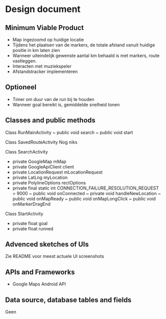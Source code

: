 # Design document

## Minimum Viable Product
* Map ingezoomd op huidige locatie
* Tijdens het plaatsen van de markers, de totale afstand vanuit huidige positie in km laten zien
* Wanneer uiteindelijk gewenste aantal km behaald is met markers, route vastleggen.
* Interacten met muziekspeler
* Afstandstracker implementeren

## Optioneel
* Timer om duur van de run bij te houden
* Wanneer goal bereikt is, gemiddelde snelheid tonen

## Classes and public methods
Class RunMainActivity
~ public void search
~ public void start

Class SavedRouteActivity
Nog niks

Class SearchActivity
* private GoogleMap mMap
* private GoogleApiClient client
* private LocationRequest mLocationRequest
* private LatLng myLocation
* private PolylineOptions rectOptions
* private final static int CONNECTION_FAILURE_RESOLUTION_REQUEST = 9000
~ public void onConnected
~ private void handleNewLocation
~ public void onMapReady
~ public void onMapLongClick
~ public void onMarkerDragEnd

Class StartActivity
* private float goal
* private float runned

## Advenced sketches of UIs
Zie README voor meest actuele UI screenshots
## APIs and Frameworks
* Google Maps Android API

## Data source, database tables and fields
Geen
